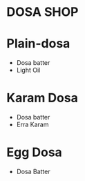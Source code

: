 #   DOSA SHOP

#   Plain-dosa 
- Dosa batter
- Light Oil

#   Karam Dosa
- Dosa batter
- Erra Karam

# Egg Dosa 
- Dosa Batter
